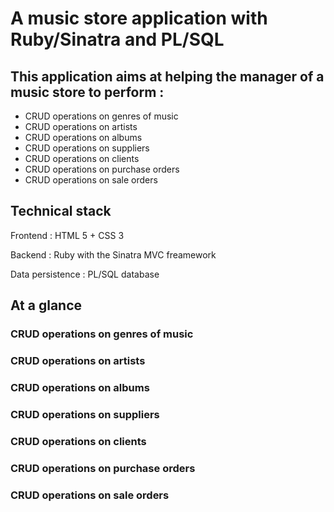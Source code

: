 # A music store application with Ruby/Sinatra and PL/SQL

## This application aims at helping the manager of a music store to perform :
- CRUD operations on genres of music
- CRUD operations on artists
- CRUD operations on albums
- CRUD operations on suppliers
- CRUD operations on clients
- CRUD operations on purchase orders
- CRUD operations on sale orders


## Technical stack

Frontend : HTML 5 + CSS 3

Backend : Ruby with the Sinatra MVC freamework

Data persistence : PL/SQL database

## At a glance

### CRUD operations on genres of music
### CRUD operations on artists
### CRUD operations on albums
### CRUD operations on suppliers
### CRUD operations on clients
### CRUD operations on purchase orders
### CRUD operations on sale orders
